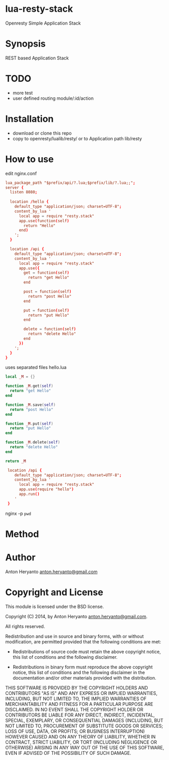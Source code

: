 lua-resty-stack
===============

Openresty Simple Application Stack

Synopsis
========
REST based Application Stack

TODO
====
* more test
* user defined routing module/:id/action

Installation
============
* download or clone this repo
* copy to openresty/lualib/resty/ or to Application path lib/resty

How to use
==========
edit nginx.conf

```nginx.conf
lua_package_path "$prefix/api/?.lua;$prefix/lib/?.lua;;";
server {
  listen 8080;
  
  location /hello {
    default_type "application/json; charset=UTF-8";
    content_by_lua '
      local app = require "resty.stack"
      app.use(function(self)
        return "Hello" 
      end)
    ';
  }

  location /api {
    default_type "application/json; charset=UTF-8";
    content_by_lua '
      local app = require "resty.stack"
      app.use({
        get = function(self)
          return "get Hello" 
        end

        post = function(self) 
          return "post Hello"
        end

        put = function(self) 
          return "put Hello"
        end

        delete = function(self)
          return "delete Hello"
        end
      })
    ';
  }
}
```
uses separated files
hello.lua
```lua
local _M = {}

function _M.get(self)
  return "get Hello" 
end

function _M.save(self) 
  return "post Hello"
end

function _M.put(self) 
  return "put Hello"
end

function _M.delete(self)
  return "delete Hello"
end

return _M
```

```nginx.conf
 location /api {
    default_type "application/json; charset=UTF-8";
    content_by_lua '
      local app = require "resty.stack"
      app.use(require "hello")
      app.run()
    '
 }
```

nginx -p `pwd`



Method
======



Author
======

Anton Heryanto <anton.heryanto@gmail.com>


Copyright and License
=====================

This module is licensed under the BSD license.

Copyright (C) 2014, by Anton Heryanto <anton.heryanto@gmail.com>.

All rights reserved.

Redistribution and use in source and binary forms, with or without modification, are permitted provided that the following conditions are met:

* Redistributions of source code must retain the above copyright notice, this list of conditions and the following disclaimer.

* Redistributions in binary form must reproduce the above copyright notice, this list of conditions and the following disclaimer in the documentation and/or other materials provided with the distribution.

THIS SOFTWARE IS PROVIDED BY THE COPYRIGHT HOLDERS AND CONTRIBUTORS "AS IS" AND ANY EXPRESS OR IMPLIED WARRANTIES, INCLUDING, BUT NOT LIMITED TO, THE IMPLIED WARRANTIES OF MERCHANTABILITY AND FITNESS FOR A PARTICULAR PURPOSE ARE DISCLAIMED. IN NO EVENT SHALL THE COPYRIGHT HOLDER OR CONTRIBUTORS BE LIABLE FOR ANY DIRECT, INDIRECT, INCIDENTAL, SPECIAL, EXEMPLARY, OR CONSEQUENTIAL DAMAGES (INCLUDING, BUT NOT LIMITED TO, PROCUREMENT OF SUBSTITUTE GOODS OR SERVICES; LOSS OF USE, DATA, OR PROFITS; OR BUSINESS INTERRUPTION) HOWEVER CAUSED AND ON ANY THEORY OF LIABILITY, WHETHER IN CONTRACT, STRICT LIABILITY, OR TORT (INCLUDING NEGLIGENCE OR OTHERWISE) ARISING IN ANY WAY OUT OF THE USE OF THIS SOFTWARE, EVEN IF ADVISED OF THE POSSIBILITY OF SUCH DAMAGE.
